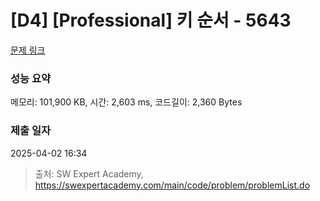 # [D4] [Professional] 키 순서 - 5643 

[문제 링크](https://swexpertacademy.com/main/code/problem/problemDetail.do?contestProbId=AWXQsLWKd5cDFAUo) 

### 성능 요약

메모리: 101,900 KB, 시간: 2,603 ms, 코드길이: 2,360 Bytes

### 제출 일자

2025-04-02 16:34



> 출처: SW Expert Academy, https://swexpertacademy.com/main/code/problem/problemList.do